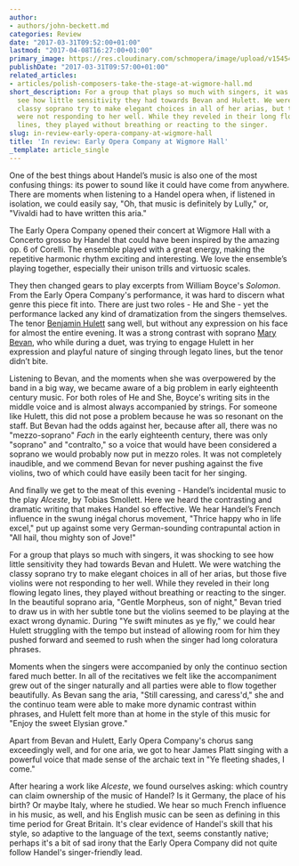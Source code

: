 ```yaml
---
author:
- authors/john-beckett.md
categories: Review
date: "2017-03-31T09:52:00+01:00"
lastmod: "2017-04-08T16:27:00+01:00"
primary_image: https://res.cloudinary.com/schmopera/image/upload/v1545409169/media/webhook-uploads/1490950206738/2017-03-31---Wigmore.jpg.jpg
publishDate: "2017-03-31T09:57:00+01:00"
related_articles:
- articles/polish-composers-take-the-stage-at-wigmore-hall.md
short_description: For a group that plays so much with singers, it was shocking to
  see how little sensitivity they had towards Bevan and Hulett. We were watching the
  classy soprano try to make elegant choices in all of her arias, but those five violins
  were not responding to her well. While they reveled in their long flowing legato
  lines, they played without breathing or reacting to the singer.
slug: in-review-early-opera-company-at-wigmore-hall
title: 'In review: Early Opera Company at Wigmore Hall'
_template: article_single
---
```


One of the best things about Handel’s music is also one of the most confusing things: its power to sound like it could have come from anywhere. There are moments when listening to a Handel opera when, if listened in isolation, we could easily say, "Oh, that music is definitely by Lully," or, "Vivaldi had to have written this aria."

The Early Opera Company opened their concert at Wigmore Hall with a Concerto grosso by Handel that could have been inspired by the amazing op. 6 of Corelli. The ensemble played with a great energy, making the repetitive harmonic rhythm exciting and interesting. We love the ensemble’s playing together, especially their unison trills and virtuosic scales. 

They then changed gears to play excerpts from William Boyce's *Solomon*. From the Early Opera Company's performance, it was hard to discern what genre this piece fit into. There are just two roles - He and She - yet the performance lacked any kind of dramatization from the singers themselves. The tenor [Benjamin Hulett](/scene/people/benjamin-hulett/) sang well, but without any expression on his face for almost the entire evening. It was a strong contrast with soprano [Mary Bevan](/scene/people/mary-bevan/), who while during a duet, was trying to engage Hulett in her expression and playful nature of singing through legato lines, but the tenor didn’t bite.

Listening to Bevan, and the moments when she was overpowered by the band in a big way, we became aware of a big problem in early eighteenth century music. For both roles of He and She, Boyce's writing sits in the middle voice and is almost always accompanied by strings. For someone like Hulett, this did not pose a problem because he was so resonant on the staff. But Bevan had the odds against her, because after all, there was no "mezzo-soprano" *Fach* in the early eighteenth century, there was only "soprano" and "contralto," so a voice that would have been considered a soprano we would probably now put in mezzo roles. It was not completely inaudible, and we commend Bevan for never pushing against the five violins, two of which could have easily been tacit for her singing.

And finally we get to the meat of this evening - Handel’s incidental music to the play *Alceste*, by Tobias Smollett. Here we heard the contrasting and dramatic writing that makes Handel so effective. We hear Handel’s French influence in the swung inégal chorus movement, "Thrice happy who in life excel," put up against some very German-sounding contrapuntal action in "All hail, thou mighty son of Jove!"

For a group that plays so much with singers, it was shocking to see how little sensitivity they had towards Bevan and Hulett.  We were watching the classy soprano try to make elegant choices in all of her arias, but those five violins were not responding to her well. While they reveled in their long flowing legato lines, they played without breathing or reacting to the singer. In the beautiful soprano aria, "Gentle Morpheus, son of night," Bevan tried to draw us in with her subtle tone but the violins seemed to be playing at the exact wrong dynamic. During "Ye swift minutes as ye fly," we could hear Hulett struggling with the tempo but instead of allowing room for him they pushed forward and seemed to rush when the singer had long coloratura phrases.

Moments when the singers were accompanied by only the continuo section fared much better. In all of the recitatives we felt like the accompaniment grew out of the singer naturally and all parties were able to flow together beautifully. As Bevan sang the aria, "Still caressing, and caress'd," she and the continuo team were able to make more dynamic contrast within phrases, and Hulett felt more than at home in the style of this music for "Enjoy the sweet Elysian grove." 

Apart from Bevan and Hulett, Early Opera Company's chorus sang exceedingly well, and for one aria, we got to hear James Platt singing with a powerful voice that made sense of the archaic text in "Ye fleeting shades, I come." 

After hearing a work like *Alceste*, we found ourselves asking: which country can claim ownership of the music of Handel? Is it Germany, the place of his birth? Or maybe Italy, where he studied. We hear so much French influence in his music, as well, and his English music can be seen as defining in this time period for Great Britain. It's clear evidence of Handel's skill that his style, so adaptive to the language of the text, seems constantly native; perhaps it's a bit of sad irony that the Early Opera Company did not quite follow Handel's singer-friendly lead.
